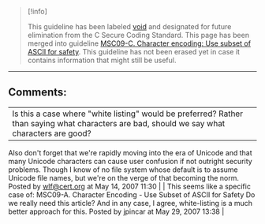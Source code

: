 > [!info]  
>
> This guideline has been labeled [void](https://wiki.sei.cmu.edu//confluence/label/seccode/void) and designated for future elimination from the C Secure Coding Standard. This page has been merged into guideline [MSC09-C. Character encoding: Use subset of ASCII for safety](MSC09-C_%20Character%20encoding_%20Use%20subset%20of%20ASCII%20for%20safety). This guideline has not been erased yet in case it contains information that might still be useful.

------------------------------------------------------------------------
[](https://www.securecoding.cert.org/confluence/display/seccode/VOID+Define+numeric+constants+in+a+portable+way?showChildren=false&showComments=false) [](https://www.securecoding.cert.org/confluence/display/seccode/99.+The+Void?showChildren=false&showComments=false) [](https://www.securecoding.cert.org/confluence/display/seccode/VOID+Do+not+add+or+subtract+an+integer+to+a+pointer+if+the+resulting+value+does+not+refer+to+a+valid+array+element?showChildren=false&showComments=false)
## Comments:

|  |
| ----|
| Is this a case where "white listing" would be preferred? Rather than saying what characters are bad, should we say what characters are good?
Also don't forget that we're rapidly moving into the era of Unicode and that many Unicode characters can cause user confusion if not outright security problems. Though I know of no file system whose default is to assume Unicode file names, but we're on the verge of that becoming the norm.
                                        Posted by wlf@cert.org at May 14, 2007 11:30
                                     |
| This seems like a specific case of:
MSC09-A. Character Encoding - Use Subset of ASCII for Safety
Do we really need this article?
And in any case, I agree, white-listing is a much better approach for this.
                                        Posted by jpincar at May 29, 2007 13:38
                                     |

